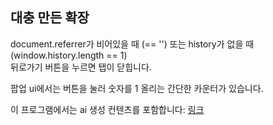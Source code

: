 ## 대충 만든 확장
document.referrer가 비어있을 때 (== '')
또는 history가 없을 때 (window.history.length == 1)  
뒤로가기 버튼을 누르면 탭이 닫힙니다.

팝업 ui에서는 버튼을 눌러 숫자를 1 올리는 간단한 카운터가 있습니다.

이 프로그램에서는 ai 생성 컨텐츠를 포함합니다: 
[링크](https://www.bing.com/images/create/eb91a5eab7bc2c-ec9ab0eca3bc-ebb0b0eab2bdec9d98-ebb689ec9d80-eca780eab5ac/64bc9c74f2714941a3ed6ca7ed75362e?id=0%2fnj%2b4QcG9fvdl0%2fY2onPg%3d%3d&view=detailv2&idpp=genimg)